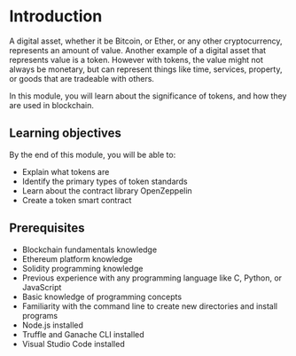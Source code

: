 # Introduction

A digital asset, whether it be Bitcoin, or Ether, or any other cryptocurrency, represents an amount of value. Another example of a digital asset that represents value is a token. However with tokens, the value might not always be monetary, but can represent things like time, services, property, or goods that are tradeable with others.

In this module, you will learn about the significance of tokens, and how they are used in blockchain.

## Learning objectives

By the end of this module, you will be able to:

- Explain what tokens are
- Identify the primary types of token standards
- Learn about the contract library OpenZeppelin
- Create a token smart contract

## Prerequisites

- Blockchain fundamentals knowledge
- Ethereum platform knowledge
- Solidity programming knowledge
- Previous experience with any programming language like C, Python, or JavaScript
- Basic knowledge of programming concepts
- Familiarity with the command line to create new directories and install programs
- Node.js installed
- Truffle and Ganache CLI installed
- Visual Studio Code installed
